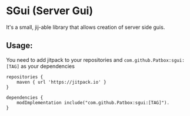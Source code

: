 # SGui (Server Gui)
It's a small, jij-able library that allows creation of server side guis.

## Usage:
You need to add jitpack to your repositories and `com.github.Patbox:sgui:[TAG]` as your dependencies

```
repositories {
	maven { url 'https://jitpack.io' }
}

dependencies {
	modImplementation include("com.github.Patbox:sgui:[TAG]").
}
```